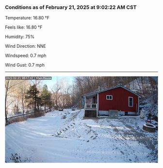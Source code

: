 ### Conditions as of February 21, 2025 at 9:02:22 AM CST 

Temperature: 16.80 &deg;F

Feels like: 16.80 &deg;F

Humidity: 75%

Wind Direction: NNE

Windspeed: 0.7 mph

Wind Gust: 0.7 mph

---

<img src="./images/latest.jpeg"/>

